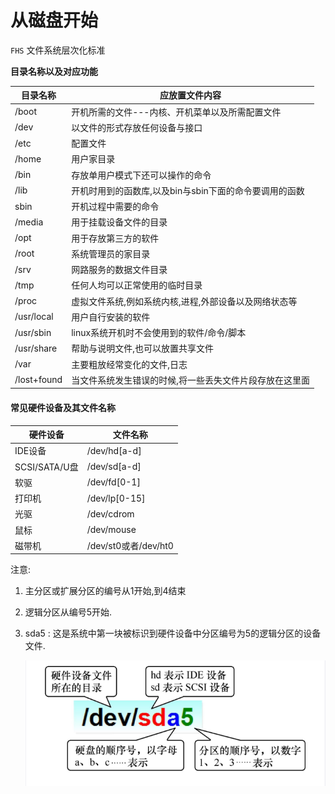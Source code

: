 # 从磁盘开始

`FHS` 文件系统层次化标准

**目录名称以及对应功能**

| 目录名称    | 应放置文件内容                                          |
| ----------- | ------------------------------------------------------- |
| /boot       | 开机所需的文件---内核、开机菜单以及所需配置文件         |
| /dev        | 以文件的形式存放任何设备与接口                          |
| /etc        | 配置文件                                                |
| /home       | 用户家目录                                              |
| /bin        | 存放单用户模式下还可以操作的命令                        |
| /lib        | 开机时用到的函数库,以及bin与sbin下面的命令要调用的函数  |
| sbin        | 开机过程中需要的命令                                    |
| /media      | 用于挂载设备文件的目录                                  |
| /opt        | 用于存放第三方的软件                                    |
| /root       | 系统管理员的家目录                                      |
| /srv        | 网路服务的数据文件目录                                  |
| /tmp        | 任何人均可以正常使用的临时目录                          |
| /proc       | 虚拟文件系统,例如系统内核,进程,外部设备以及网络状态等   |
| /usr/local  | 用户自行安装的软件                                      |
| /usr/sbin   | linux系统开机时不会使用到的软件/命令/脚本               |
| /usr/share  | 帮助与说明文件,也可以放置共享文件                       |
| /var        | 主要粗放经常变化的文件,日志                             |
| /lost+found | 当文件系统发生错误的时候,将一些丢失文件片段存放在这里面 |

#### 常见硬件设备及其文件名称

| 硬件设备      | 文件名称             |
| ------------- | -------------------- |
| IDE设备       | /dev/hd[a-d]         |
| SCSI/SATA/U盘 | /dev/sd[a-d]         |
| 软驱          | /dev/fd[0-1]         |
| 打印机        | /dev/lp[0-15]        |
| 光驱          | /dev/cdrom           |
| 鼠标          | /dev/mouse           |
| 磁带机        | /dev/st0或者/dev/ht0 |

注意:

 1.  主分区或扩展分区的编号从1开始,到4结束

 2. 逻辑分区从编号5开始.

 3. sda5 : 这是系统中第一块被标识到硬件设备中分区编号为5的逻辑分区的设备文件.

    ![avatar](images/1588647497610.png) 


